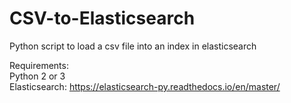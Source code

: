 # CSV-to-Elasticsearch
Python script to load a csv file into an index in elasticsearch

Requirements:  
Python 2 or 3  
Elasticsearch: https://elasticsearch-py.readthedocs.io/en/master/  
  
  
